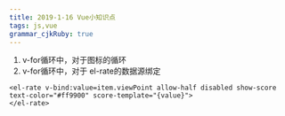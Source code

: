 ```yaml
---
title: 2019-1-16 Vue小知识点
tags: js,vue
grammar_cjkRuby: true
---
```

1. v-for循环中，对于图标的循环<i :class="item.icon"></i>
2. v-for循环中，对于 el-rate的数据源绑定
```
<el-rate v-bind:value=item.viewPoint allow-half disabled show-score text-color="#ff9900" score-template="{value}">
</el-rate>
```
